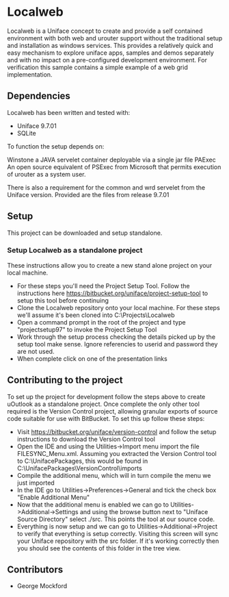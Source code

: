 # Localweb #

Localweb is a Uniface concept to create and provide a self contained environment with both web and urouter support without the traditional setup and installation as windows services. This provides a relatively quick and easy mechanism to explore uniface apps, samples and demos separately and with no impact on a pre-configured development environment.
For verification this sample contains a simple example of a web grid implementation.

## Dependencies ##

Localweb has been written and tested with:

 * Uniface 9.7.01
 * SQLite
 
 To function the setup depends on:
 
 Winstone    a JAVA servelet container deployable via a single jar file
 PAExec      An open source equivalent of PSExec from Microsoft that permits execution of urouter as a system user.
 
 There is also a requirement for the common and wrd servelet from the Uniface version. Provided are the files from release 9.7.01
  
 ## Setup ##

This project can be downloaded and setup standalone.

### Setup Localweb as a standalone project ###
These instructions allow you to create a new stand alone project on your local machine.

 * For these steps you'll need the Project Setup Tool. Follow the instructions here https://bitbucket.org/uniface/project-setup-tool to setup this tool before continuing
 * Clone the Localweb repository onto your local machine. For these steps we'll assume it's been cloned into C:\Projects\Localweb
 * Open a command prompt in the root of the project and type "projectsetup97" to invoke the Project Setup Tool
 * Work through the setup process checking the details picked up by the setup tool make sense. Ignore referencies to userid and password they are not used.
 * When complete click on one of the presentation links
  
## Contributing to the project ##

To set up the project for development follow the steps above to create uOutlook as a standalone project. Once complete the only other tool required is the Version Control project, allowing granular exports of source code suitable for use with BitBucket. To set this up follow these steps:

 * Visit https://bitbucket.org/uniface/version-control and follow the setup instructions to download the Version Control tool
 * Open the IDE and using the Utilities->Import menu import the file FILESYNC_Menu.xml. Assuming you extracted the Version Control tool to C:\\UnifacePackages, this would be found in C:\\UnifacePackages\\VersionControl\\imports
 * Compile the additional menu, which will in turn compile the menu we just imported
 * In the IDE go to Utilities->Preferences->General and tick the check box "Enable Additional Menu"
 * Now that the additional menu is enabled we can go to Utilities->Additional->Settings and using the browse button next to "Uniface Source Directory" select ./src. This points the tool at our source code.
 * Everything is now setup and we can go to Utilities->Additional->Project to verify that everything is setup correctly. Visiting this screen will sync your Uniface repository with the src folder. If it's working correctly then you should see the contents of this folder in the tree view.

## Contributors ##
* George Mockford